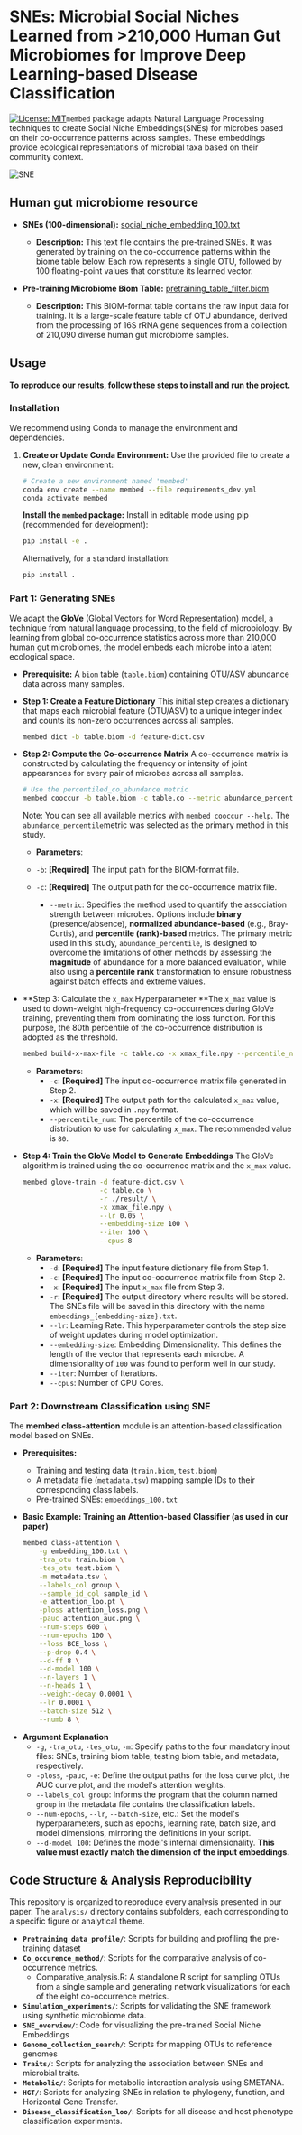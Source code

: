 # SNEs: Microbial Social Niches Learned from >210,000 Human Gut Microbiomes for Improve Deep Learning-based Disease Classification

[![License: MIT](https://img.shields.io/badge/License-MIT-yellow.svg)](https://opensource.org/licenses/MIT)`membed` package adapts Natural Language Processing techniques to create Social Niche Embeddings(SNEs) for microbes based on their co-occurrence patterns across samples. These embeddings provide ecological representations of microbial taxa based on their community context.

![SNE](img/img1.png)

## Human gut microbiome resource

* **SNEs (100-dimensional):** [social_niche_embedding_100.txt](./data/social_niche_embedding_100.txt)
  * **Description:** This text file contains the pre-trained SNEs. It was generated by training on the co-occurrence patterns within the biome table below. Each row represents a single OTU, followed by 100 floating-point values that constitute its learned vector.

* **Pre-training Microbiome Biom Table:** [pretraining_table_filter.biom](./data/pretraining_table_filter.biom)
  * **Description:** This BIOM-format table contains the raw input data for training. It is a large-scale feature table of OTU abundance, derived from the processing of 16S rRNA gene sequences from a collection of 210,090 diverse human gut microbiome samples.


## Usage

**To reproduce our results, follow these steps to install and run the project.**

### Installation

We recommend using Conda to manage the environment and dependencies.

1. **Create or Update Conda Environment:** Use the provided file to create a new, clean environment:

   ```bash
   # Create a new environment named 'membed'
   conda env create --name membed --file requirements_dev.yml
   conda activate membed
   ```

   **Install the `membed` package:** Install in editable mode using pip (recommended for development):

   ```bash
   pip install -e .
   ```

   Alternatively, for a standard installation:

   ```bash
   pip install .
   ```

### Part 1: Generating SNEs

We adapt the **GloVe** (Global Vectors for Word Representation) model, a technique from natural language processing, to the field of microbiology. By learning from global co-occurrence statistics across more than 210,000 human gut microbiomes, the model embeds each microbe into a latent ecological space. 

- **Prerequisite:** A `biom` table (`table.biom`) containing OTU/ASV abundance data across many samples.

- **Step 1: Create a Feature Dictionary** This initial step creates a dictionary that maps each microbial feature (OTU/ASV) to a unique integer index and counts its non-zero occurrences across all samples. 

  ```bash
  membed dict -b table.biom -d feature-dict.csv
  ```

- **Step 2: Compute the Co-occurrence Matrix** A co-occurrence matrix is constructed by calculating the frequency or intensity of joint appearances for every pair of microbes across all samples.

  ```bash
  # Use the percentiled_co_abundance metric
  membed cooccur -b table.biom -c table.co --metric abundance_percentile --cpus 28
  ```

  Note: You can see all available metrics with `membed cooccur --help`. The `abundance_percentile`metric was selected as the primary method in this study. 

  + **Parameters**:
  + `-b`: **[Required]** The input path for the BIOM-format file.
    
  + `-c`: **[Required]** The output path for the co-occurrence matrix file.
    + `--metric`: Specifies the method used to quantify the association strength between microbes. Options include **binary** (presence/absence), **normalized abundance-based** (e.g., Bray-Curtis), and **percentile (rank)-based** metrics. The primary metric used in this study, `abundance_percentile`, is designed to overcome the limitations of other methods by assessing the **magnitude** of abundance for a more balanced evaluation, while also using a **percentile rank** transformation to ensure robustness against batch effects and extreme values.

- **Step 3: Calculate the `x_max` Hyperparameter **The `x_max` value is used to down-weight high-frequency co-occurrences during GloVe training, preventing them from dominating the loss function. For this purpose, the 80th percentile of the co-occurrence distribution is adopted as the threshold.

  ```bash
  membed build-x-max-file -c table.co -x xmax_file.npy --percentile_num 80
  ```

  + **Parameters**:
    + `-c`: **[Required]** The input co-occurrence matrix file generated in Step 2.
    + `-x`: **[Required]** The output path for the calculated `x_max` value, which will be saved in `.npy` format.
    + `--percentile_num`: The percentile of the co-occurrence distribution to use for calculating `x_max`. The recommended value is `80`.

- **Step 4: Train the GloVe Model to Generate Embeddings** The GloVe algorithm is trained using the co-occurrence matrix and the `x_max` value. 

  ```bash
  membed glove-train -d feature-dict.csv \
                     -c table.co \
                     -r ./result/ \
                     -x xmax_file.npy \
                     --lr 0.05 \
                     --embedding-size 100 \
                     --iter 100 \
                     --cpus 8
  ```
  
  - **Parameters**:
    - `-d`: **[Required]** The input feature dictionary file from Step 1.
    - `-c`: **[Required]** The input co-occurrence matrix file from Step 2.
    - `-x`: **[Required]** The input `x_max` file from Step 3.
    - `-r`: **[Required]** The output directory where results will be stored. The SNEs file will be saved in this directory with the name `embeddings_{embedding-size}.txt`.
    - `--lr`: Learning Rate. This hyperparameter controls the step size of weight updates during model optimization.
    - `--embedding-size`: Embedding Dimensionality. This defines the length of the vector that represents each microbe. A dimensionality of `100` was found to perform well in our study.
    - `--iter`: Number of Iterations. 
    - `--cpus`: Number of CPU Cores. 

### Part 2: Downstream Classification using SNE

The **membed class-attention** module is an attention-based classification model based on SNEs.

- **Prerequisites:**

  - Training and testing data (`train.biom`, `test.biom`)
  - A metadata file (`metadata.tsv`) mapping sample IDs to their corresponding class labels.
  - Pre-trained SNEs: `embeddings_100.txt` 

- **Basic Example: Training an Attention-based Classifier (as used in our paper)**

  ```bash
  membed class-attention \
      -g embedding_100.txt \
      -tra_otu train.biom \
      -tes_otu test.biom \
      -m metadata.tsv \
      --labels_col group \
      --sample_id_col sample_id \
      -e attention_loo.pt \
      -ploss attention_loss.png \
      -pauc attention_auc.png \
      --num-steps 600 \
      --num-epochs 100 \
      --loss BCE_loss \
      --p-drop 0.4 \
      --d-ff 8 \
      --d-model 100 \
      --n-layers 1 \
      --n-heads 1 \
      --weight-decay 0.0001 \
      --lr 0.0001 \
      --batch-size 512 \
      --numb 8 \
  ```

+ **Argument Explanation**
  + `-g`, `-tra_otu`, `-tes_otu`, `-m`: Specify paths to the four mandatory input files: SNEs, training biom table, testing biom table, and metadata, respectively.
  + `-ploss`, `-pauc`, `-e`: Define the output paths for the loss curve plot, the AUC curve plot, and the model's attention weights.
  + `--labels_col group`: Informs the program that the column named `group` in the metadata file contains the classification labels.
  + `--num-epochs`, `--lr`, `--batch-size`, etc.: Set the model's hyperparameters, such as epochs, learning rate, batch size, and model dimensions, mirroring the definitions in your script.
  + `--d-model 100`: Defines the model's internal dimensionality. **This value must exactly match the dimension of the input embeddings.**

## Code Structure & Analysis Reproducibility

This repository is organized to reproduce every analysis presented in our paper. The `analysis/` directory contains subfolders, each corresponding to a specific figure or analytical theme.

- **`Pretraining_data_profile/`**: Scripts for building and profiling the pre-training dataset
- **`Co_occurence_method/`**: Scripts for the comparative analysis of co-occurrence metrics.
  - Comparative_analysis.R: A standalone R script for sampling OTUs from a single sample and generating network visualizations for each of the eight co-occurrence metrics.
- **`Simulation_experiments/`**: Scripts for validating the SNE framework using synthetic microbiome data.
- **`SNE_overview/`**: Code for visualizing the pre-trained Social Niche Embeddings
- **`Genome_collection_search/`**: Scripts for mapping OTUs to reference genomes
- **`Traits/`**: Scripts for analyzing the association between SNEs and microbial traits.
- **`Metabolic/`**: Scripts for metabolic interaction analysis using SMETANA.
- **`HGT/`**: Scripts for analyzing SNEs in relation to phylogeny, function, and Horizontal Gene Transfer.
- **`Disease_classification_loo/`**: Scripts for all disease and host phenotype classification experiments.
